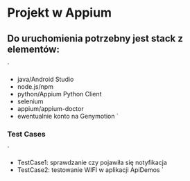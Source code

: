 # Projekt w Appium

## Do uruchomienia potrzebny jest stack z elementów:

`
- java/Android Studio
- node.js/npm
- python/Appium Python Client
- selenium
- appium/appium-doctor
- ewentualnie konto na Genymotion
`

### Test Cases

`
- TestCase1: sprawdzanie czy pojawiła się notyfikacja
- TestCase2:  testowanie WIFI w aplikacji ApiDemos
`

